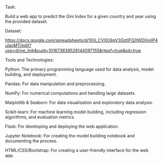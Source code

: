 Task:

Build a web app to predict the Gini Index for a given country and year using the provided dataset. 

Dataset: 

https://docs.google.com/spreadsheets/d/10G_CVXG9qV3GztIFQ0WDGniIP4uIaoMT/edit?usp=drive_link&ouid=101673839528144597155&rtpof=true&sd=true

Tools and Technologies:

Python: The primary programming language used for data analysis, model building, and deployment.

Pandas: For data manipulation and preprocessing.

NumPy: For numerical computations and handling large datasets.

Matplotlib & Seaborn: For data visualization and exploratory data analysis.

Scikit-learn: For machine learning model building, including regression algorithms, and evaluation metrics.

Flask: For developing and deploying the web application.

Jupyter Notebook: For creating the model building notebook and documenting the process.

HTML/CSS/Bootstrap: For creating a user-friendly interface for the web app.

